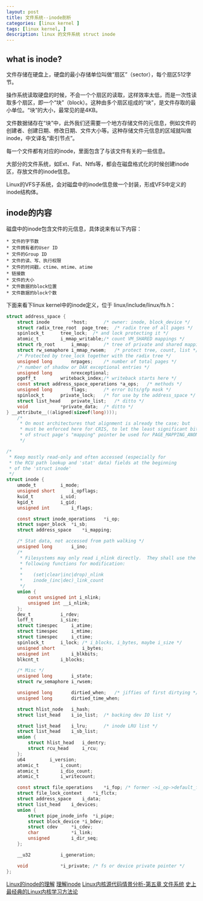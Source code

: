 ```yaml
---
layout: post
title: 文件系统--inode剖析
categories: [linux kernel ]
tags: [linux kernel, ]
description: linux 的文件系统 struct inode
---
```



## what is inode?

文件存储在硬盘上，硬盘的最小存储单位叫做“扇区”（sector），每个扇区512字节。

操作系统读取硬盘的时候，不会一个个扇区的读取，这样效率太低，而是一次性读取多个扇区，即一个“块”（block）。这种由多个扇区组成的“块”，是文件存取的最小单位。“块”的大小，最常见的是4KB。

文件数据储存在“块”中，此外我们还需要一个地方存储文件的元信息，例如文件的创建者、创建日期、修改日期、文件大小等。这种存储文件元信息的区域就叫做inode，中文译名“索引节点”。

每一个文件都有对应的inode，里面包含了与该文件有关的一些信息。

大部分的文件系统，如Ext、Fat、Ntfs等，都会在磁盘格式化的时候创建inode区，存放文件的inode信息。

Linux的VFS子系统，会对磁盘中的inode信息做一个封装，形成VFS中定义的inode结构体。

## inode的内容

磁盘中的inode包含文件的元信息，具体说来有以下内容：

```
* 文件的字节数
* 文件拥有者的User ID
* 文件的Group ID
* 文件的读、写、执行权限
* 文件的时间戳，ctime、mtime、atime
* 链接数
* 文件的大小
* 文件数据的block位置
* 文件数据的block个数
```

下面来看下linux kernel中的inode定义，位于 linux/include/linux/fs.h：

```c
struct address_space {
	struct inode		*host;		/* owner: inode, block_device */
	struct radix_tree_root	page_tree;	/* radix tree of all pages */
	spinlock_t		tree_lock;	/* and lock protecting it */
	atomic_t		i_mmap_writable;/* count VM_SHARED mappings */
	struct rb_root		i_mmap;		/* tree of private and shared mappings */
	struct rw_semaphore	i_mmap_rwsem;	/* protect tree, count, list */
	/* Protected by tree_lock together with the radix tree */
	unsigned long		nrpages;	/* number of total pages */
	/* number of shadow or DAX exceptional entries */
	unsigned long		nrexceptional;
	pgoff_t			writeback_index;/* writeback starts here */
	const struct address_space_operations *a_ops;	/* methods */
	unsigned long		flags;		/* error bits/gfp mask */
	spinlock_t		private_lock;	/* for use by the address_space */
	struct list_head	private_list;	/* ditto */
	void			*private_data;	/* ditto */
} __attribute__((aligned(sizeof(long))));
	/*
	 * On most architectures that alignment is already the case; but
	 * must be enforced here for CRIS, to let the least significant bit
	 * of struct page's "mapping" pointer be used for PAGE_MAPPING_ANON.
	 */

/*
 * Keep mostly read-only and often accessed (especially for
 * the RCU path lookup and 'stat' data) fields at the beginning
 * of the 'struct inode'
 */
struct inode {
	umode_t			i_mode;
	unsigned short		i_opflags;
	kuid_t			i_uid;
	kgid_t			i_gid;
	unsigned int		i_flags;

	const struct inode_operations	*i_op;
	struct super_block	*i_sb;
	struct address_space	*i_mapping;

	/* Stat data, not accessed from path walking */
	unsigned long		i_ino;
	/*
	 * Filesystems may only read i_nlink directly.  They shall use the
	 * following functions for modification:
	 *
	 *    (set|clear|inc|drop)_nlink
	 *    inode_(inc|dec)_link_count
	 */
	union {
		const unsigned int i_nlink;
		unsigned int __i_nlink;
	};
	dev_t			i_rdev;
	loff_t			i_size;
	struct timespec		i_atime;
	struct timespec		i_mtime;
	struct timespec		i_ctime;
	spinlock_t		i_lock;	/* i_blocks, i_bytes, maybe i_size */
	unsigned short          i_bytes;
	unsigned int		i_blkbits;
	blkcnt_t		i_blocks;

	/* Misc */
	unsigned long		i_state;
	struct rw_semaphore	i_rwsem;

	unsigned long		dirtied_when;	/* jiffies of first dirtying */
	unsigned long		dirtied_time_when;

	struct hlist_node	i_hash;
	struct list_head	i_io_list;	/* backing dev IO list */

	struct list_head	i_lru;		/* inode LRU list */
	struct list_head	i_sb_list;
	union {
		struct hlist_head	i_dentry;
		struct rcu_head		i_rcu;
	};
	u64			i_version;
	atomic_t		i_count;
	atomic_t		i_dio_count;
	atomic_t		i_writecount;

	const struct file_operations	*i_fop;	/* former ->i_op->default_file_ops */
	struct file_lock_context	*i_flctx;
	struct address_space	i_data;
	struct list_head	i_devices;
	union {
		struct pipe_inode_info	*i_pipe;
		struct block_device	*i_bdev;
		struct cdev		*i_cdev;
		char			*i_link;
		unsigned		i_dir_seq;
	};

	__u32			i_generation;

	void			*i_private; /* fs or device private pointer */
};
```

[Linux的inode的理解](http://www.cnblogs.com/itech/archive/2012/05/15/2502284.html)
[理解inode](http://www.ruanyifeng.com/blog/2011/12/inode.html)
[Linux内核源代码情景分析-第五章 文件系统](http://blog.sina.com.cn/s/blog_6b94d5680101vfqv.html)
[史上最经典的Linux内核学习方法论](http://blog.chinaunix.net/uid-26258259-id-3783679.html)
